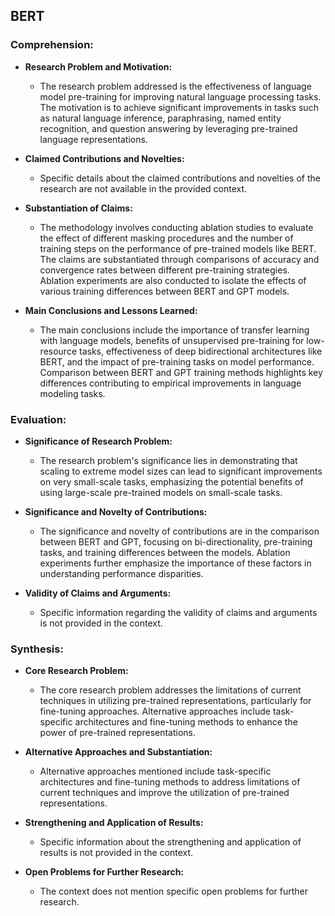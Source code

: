 ## BERT

### Comprehension:

- **Research Problem and Motivation:**
    - The research problem addressed is the effectiveness of language model pre-training for improving natural language processing tasks. The motivation is to achieve significant improvements in tasks such as natural language inference, paraphrasing, named entity recognition, and question answering by leveraging pre-trained language representations.

- **Claimed Contributions and Novelties:**
    - Specific details about the claimed contributions and novelties of the research are not available in the provided context.

- **Substantiation of Claims:**
    - The methodology involves conducting ablation studies to evaluate the effect of different masking procedures and the number of training steps on the performance of pre-trained models like BERT. The claims are substantiated through comparisons of accuracy and convergence rates between different pre-training strategies. Ablation experiments are also conducted to isolate the effects of various training differences between BERT and GPT models.

- **Main Conclusions and Lessons Learned:**
    - The main conclusions include the importance of transfer learning with language models, benefits of unsupervised pre-training for low-resource tasks, effectiveness of deep bidirectional architectures like BERT, and the impact of pre-training tasks on model performance. Comparison between BERT and GPT training methods highlights key differences contributing to empirical improvements in language modeling tasks.

### Evaluation:

- **Significance of Research Problem:**
    - The research problem's significance lies in demonstrating that scaling to extreme model sizes can lead to significant improvements on very small-scale tasks, emphasizing the potential benefits of using large-scale pre-trained models on small-scale tasks.

- **Significance and Novelty of Contributions:**
    - The significance and novelty of contributions are in the comparison between BERT and GPT, focusing on bi-directionality, pre-training tasks, and training differences between the models. Ablation experiments further emphasize the importance of these factors in understanding performance disparities.

- **Validity of Claims and Arguments:**
    - Specific information regarding the validity of claims and arguments is not provided in the context.

### Synthesis:

- **Core Research Problem:**
    - The core research problem addresses the limitations of current techniques in utilizing pre-trained representations, particularly for fine-tuning approaches. Alternative approaches include task-specific architectures and fine-tuning methods to enhance the power of pre-trained representations.

- **Alternative Approaches and Substantiation:**
    - Alternative approaches mentioned include task-specific architectures and fine-tuning methods to address limitations of current techniques and improve the utilization of pre-trained representations.

- **Strengthening and Application of Results:**
    - Specific information about the strengthening and application of results is not provided in the context.

- **Open Problems for Further Research:**
    - The context does not mention specific open problems for further research.